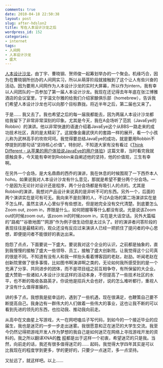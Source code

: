 ```yaml
---
comments: true
date: 2010-04-18 22:50:38
layout: post
slug: after-hdslon2
title: 写在人本设计沙龙之后
wordpress_id: 152
categories:
- internet
tags:
- 人间网
- 人本设计沙龙
- 盛大
---
```


[人本设计沙龙](http://hdsalon.org/)，由丁宇、曹晓钢、贺师俊一起筹划举办的一个聚会。机缘巧合，因为在曹晓钢所创办的人间网实习，所以从萌芽阶段就接触到了这个让人有些兴奋的活动。因为要用人间网作为人本设计沙龙的实时大屏幕，所以作为intern，我有幸以人间团队的一员参加了第一届人本设计沙龙。我现在还记得去年年底在张江博雅酒店的会议室里，丁宇温文尔雅的给我们介绍家酿俱乐部（homebrew），告诉我们希望人本设计沙龙也可以向那个目标靠拢。将近半年之后，第二届也又来了。




于是…… 我又去了。我也希望之后的每一届我都能去，因为两届人本设计沙龙都给我留下了非常非常深刻的印象。尤其是今天，我在A会场听了范凯（JavaEye的Robbin）的演讲。他以非常快速的语速介绍着JavaEye这个从BBS一路走来的成功技术社区，真的是太精彩了。这就像金庸武侠片的套路一样的展开，看一个小孩儿称为武林高手的坎坎坷坷。我觉得要总结JavaEye的成功，就是要用Robbin不停提到的那句话"坚持核心价值"。特别好。不知道大家有没有看过《[Think Different - 从苹果的用户体验说JavaEye的用户体验](http://robbin.javaeye.com/blog/608044)》这篇文章，当时看完我就感触良多，今天能有幸听到Robbin亲自阐述他的坚持，他的价值观，三生有幸啊。




在另外一个会场，是大名鼎鼎的西乔的演讲，我在休息的时候围观了一下西乔本人hoho。如果说我对人本设计沙龙有什么意见，那就是希望不要分两个分会场。一个是因为无论针对设计还是程序，两个分会场都是有吸引人的点的。尤其是Robbin的演讲，我想对产品设计来说真的是非听不可的东西。另外一个，后面的两个演讲实在是可有可无。我向来不是刻薄的人，不过A会场的第二场演讲实在是不怎么样。虽然主讲人心里似乎有些想法，但是她完全没有交代清楚。到底要怎么Zoom out, zoom in，界限是什么，如何把握等等什么都没有说。光是说该Zoom out的时候zoom out，该zoom in的时候zoom in，实在是大话空话。另外大篇幅的"路痴""谷歌地图""网游"作为例子很生动但是太过头了。好的演讲者问答阶段的表现往往是最精彩的，观众还没有反应过来演讲人已经一把抓住了提问者的中心思想，即便提问者不能很好的表达出来。




抱怨了点点，下面要说一下盛大。要说我对这个企业的认识，之前都是抽象的，直到我慢慢的接触了盛大一些领导、员工，接触了盛大创新院。让我觉得这个公司真的很是不同。不知道有没有人和我一样抬头看着博客园的老赵，赵劼。听闻老赵在创新院里做了很多事情，比如图书啊演讲啊之类的，无论如何我所感受到的是一个充满了分享、共同进步的团体，而不是项目组之前互相争夺，有所保留的大企业。盛大赞助一些诸如人本设计沙龙这样的活动本身，不但提高了一些技术社区的水平，也不断的吸收各路英才。你说他是招兵大会也好，说的怎么难听都行，重视人才没有什么值得害臊的。




讲的多了点。我想我是挺幸运的，遇到了一些机遇，现在很满足，也鞭策自己要不断提高自己。我身边有一群伟大的人们做着一些伟大的事业，这也让我不断的可以看到先进的领先的东西，也拉动我、推动我向前走。




从高中在文曲星上写游戏，大一在网吧嗑瓜子写代码，到如今的一个接近毕业的应届生，我也是迷茫的一步一步走出迷雾。我很愿意和正在迷茫的大学生交流。我至今仍然记得把游戏开发人作为梦想的我自己是如何迷茫在网络上寻找游戏开发的资料的。我之所以翻译XNA的[教](/post/2009/06/70.html) [程](/post/2009/07/81.html)都是出于这样一个初衷，希望迷茫的只是我。当然，向前走的话，我还有很多值得迷茫的…… 起码，我觉得大学四年其实是可以比我现在的程度学到更多，学的更好的，只要少一点迷茫，多一点坚持。




又扯远了，就这样吧。以上……
